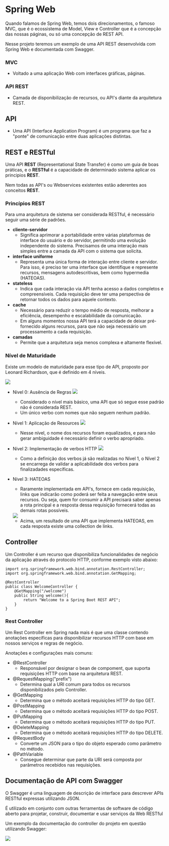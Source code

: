 # Spring Web

Quando falamos de Spring Web, temos dois direcionamentos, o famoso MVC, que é o ecossistema de Model, View e Controller
que é a concepção das nossas páginas, ou só uma concepção de REST API.

Nesse projeto teremos um exemplo de uma API REST desenvolvida com Spring Web e documentada com Swagger.

### MVC
- Voltado a uma aplicação Web com interfaces gráficas, páginas.
### API REST
- Camada de disponibilização de recursos, ou API's diante da arquitetura REST.

## API
- Uma API (Interface Application Program) é um programa que faz a "ponte" de comunicação entre duas
aplicações distintas.

## REST e RESTful
Uma API **REST** (Representational State Transfer) é como um guia de boas práticas, e o **RESTful**
é a capacidade de determinado sistema aplicar os principios **REST**.

Nem todas as API's ou Webservices existentes estão aderentes aos conceitos **REST**.

### Princípios REST
Para uma arquitetura de sistema ser considerada RESTful, é necessário seguir uma série de padrões.

- **cliente-servidor**
  - Significa aprimorar a portabilidade entre várias plataformas de interface do usuário e do servidor, permitindo
uma evolução independente do sistema. Precisamos de uma interação mais simples entre a camada da API com o sistema 
que solicita.
- **interface uniforme**
  - Representa uma única forma de interação entre cliente e servidor. Para isso, é preciso ter uma interface que 
identifique e represente recursos, mensagens autodescritivas, bem como hypermedia (HATEOAS).
- **stateless**
  - Indica que cada interação via API tenha acesso a dados completos e compreensíveis. Cada requisição deve ter uma perspectiva
de retornar todos os dados para aquele contexto.
- **cache**
  - Necessário para reduzir o tempo médio de resposta, melhorar a eficiência, desempenho e escalabilidade da comunicação.
  - Em alguns momentos nossa API terá a capacidade de deixar pré-fornecido alguns recursos, para que não seja necessário
um processamento a cada requisição.
- **camadas**
  - Permite que a arquitetura seja menos complexa e altamente flexível.

### Nível de Maturidade
Existe um modelo de maturidade para esse tipo de API, proposto por Leonard Richardson, que é definido em 4 níveis.

<img src="./img_readme/nivel_maturidade.webp">

- Nivel 0: Ausência de Regras
  <img src="./img_readme/nivel0.webp">
  - Considerado o nível mais básico, uma API que só segue esse padrão não é considerada REST.
  - Um único verbo com nomes que não seguem nenhum padrão.

- Nível 1: Aplicação de Resources
  <img src="./img_readme/nivel1.webp">
  - Nesse nível, o nome dos recursos foram equalizados, e para não gerar ambiguidade é necessário definir o verbo apropriado.

- Nível 2: Implementação de verbos HTTP
  <img src="./img_readme/nivel2.webp">
  - Como a definição dos verbos já são realizadas no Nível 1, o Nível 2 se encarrega de validar a aplicabilidade dos verbos
para finalizadades específicas.

- Nível 3: HATEOAS
  - Raramente implementada em API's, fornece em cada requisição, links que indicarão como poderá ser feita a navegação
entre seus recursos. Ou seja, quem for consumir a API precisará saber apenas a rota principal e a resposta dessa requisição
fornecerá todas as demais rotas possíveis.
  
  <img src="./img_readme/nivel3.webp">
  
  - Acima, um resultado de uma API que implementa HATEOAS, em cada resposta existe uma collection de links.

## Controller
Um Controller é um recurso que disponibiliza funcionalidades de negócio da aplicação através do protocolo HTTP,
conforme exemplo visto abaixo:

```
import org.springframework.web.bind.annotation.RestController;
import org.springframework.web.bind.annotation.GetMapping;

@RestController
public class WelcomeController {
    @GetMapping("/welcome")
    public String welcome(){
        return "Welcome to a Spring Boot REST API";
    }
}
```

### Rest Controller
Um Rest Controller em Spring nada mais é que uma classe contendo anotações específicas para disponibilizar
recursos HTTP com base em nossos serviços e regras de negócio.

Anotações e configurações mais comuns:

- @RestController
  - Responsável por designar o bean de compoment, que suporta requisições HTTP com base na arquitetura REST.
- @RequestMapping("prefix")
  - Determina qual a URI comum para todos os recursos disponibilizados pelo Controller.
- @GetMapping
  - Determina que o método aceitará requisições HTTP do tipo GET.
- @PostMapping
  - Determina que o método aceitará requisições HTTP do tipo POST.
- @PutMapping 
  - Determina que o método aceitará requisições HTTP do tipo PUT.
- @DeleteMapping
  - Determina que o método aceitará requisições HTTP do tipo DELETE.
- @RequestBody
  - Converte um JSON para o tipo do objeto esperado como parâmetro no método.
- @PathVariable 
  - Consegue determinar que parte da URI será composta por parâmetros recebidos nas requisições.

## Documentação de API com Swagger
O Swagger é uma linguagem de descrição de interface para descrever APIs RESTful expressas utilizando JSON.

É utilizado em conjunto com outras ferramentas de software de código aberto para projetar, construir, documentar e 
usar serviços da Web RESTful

Um exemplo da documentação do controller do projeto em questão utilizando Swagger:

<img src="./img_readme/exemplo-swagger.png">